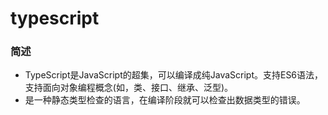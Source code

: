 # typescript

### 简述
  - TypeScript是JavaScript的超集，可以编译成纯JavaScript。支持ES6语法，支持面向对象编程概念(如，类、接口、继承、泛型)。
  - 是一种静态类型检查的语言，在编译阶段就可以检查出数据类型的错误。